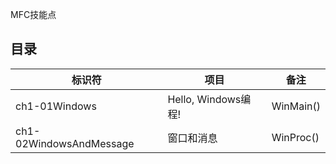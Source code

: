MFC技能点

## 目录

| 标识符 | 项目 | 备注 |
| --- | --- | --- |
| ch1-01Windows | Hello, Windows编程! | WinMain() |
| ch1-02WindowsAndMessage | 窗口和消息 | WinProc() |
